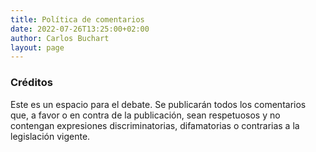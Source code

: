 ```yaml
---
title: Política de comentarios
date: 2022-07-26T13:25:00+02:00
author: Carlos Buchart
layout: page
---
```

### Créditos

Este es un espacio para el debate. Se publicarán todos los comentarios que, a favor o en contra de la publicación, sean respetuosos y no contengan expresiones discriminatorias, difamatorias o contrarias a la legislación vigente.
